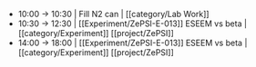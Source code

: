 - 10:00 -> 10:30 | Fill N2 can | [[category/Lab Work]]
- 10:30 -> 12:30 | [[Experiment/ZePSI-E-013]] ESEEM vs beta | [[category/Experiment]] [[project/ZePSI]]
- 14:00 -> 18:00 | [[Experiment/ZePSI-E-013]] ESEEM vs beta | [[category/Experiment]] [[project/ZePSI]]